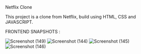 Netflix Clone

This project is a clone from Netflix, build using HTML, CSS and JAVASCRIPT. 

FRONTEND SNAPSHOTS : 

![Screenshot (149)](https://user-images.githubusercontent.com/87274294/148682820-da36cd85-1f5b-4854-a7fa-0979ebd2e920.png)
![Screenshot (144)](https://user-images.githubusercontent.com/87274294/148682684-218527ad-7e2f-4c88-9bce-be79e63a2384.png)
![Screenshot (145)](https://user-images.githubusercontent.com/87274294/148682777-da43a3de-0089-4b2d-8615-7501e4c76034.png)
![Screenshot (146)](https://user-images.githubusercontent.com/87274294/148682695-c2629fef-82ae-42d0-8be7-9f602a096790.png)

